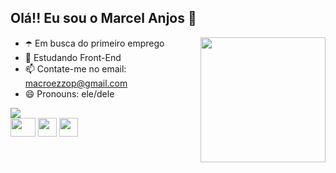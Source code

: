 ## Olá!! Eu sou o Marcel Anjos  💎   

<div>
  <img src="https://i.pinimg.com/originals/50/c5/f1/50c5f1847013012ee0f25f67fdddb8d9.gif" height="200" widht="80" align="right">
</div>

- ☂️ Em busca do primeiro emprego
- 🌱 Estudando Front-End
- 📫 Contate-me no email: macroezzop@gmail.com
- 😄 Pronouns: ele/dele

<div>
  <img heigh="180cm" src="https://github-readme-stats.vercel.app/api?username=MarcelAnjos&show_icons=true&theme=calm">
  
<div>
  
<div>
  <img src="https://cdn.jsdelivr.net/gh/devicons/devicon/icons/python/python-original-wordmark.svg" height="30" width="40">
  <img src="https://cdn.jsdelivr.net/gh/devicons/devicon/icons/java/java-original-wordmark.svg" height="30" widht="40">
  <img src="https://cdn.jsdelivr.net/gh/devicons/devicon/icons/html5/html5-original-wordmark.svg" height="30" widht="40">       
</div>

